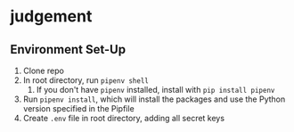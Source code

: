 # judgement

## Environment Set-Up

1. Clone repo
2. In root directory, run `pipenv shell`
   1. If you don't have `pipenv` installed, install with `pip install pipenv`
3. Run `pipenv install`, which will install the packages and use the Python version specified in the Pipfile
4. Create `.env` file in root directory, adding all secret keys

